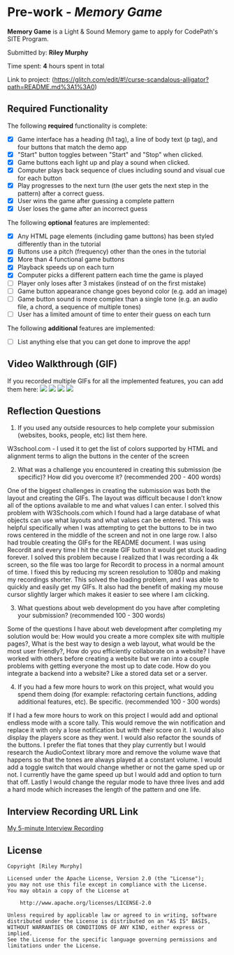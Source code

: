 # Pre-work - *Memory Game*

**Memory Game** is a Light & Sound Memory game to apply for CodePath's SITE Program. 

Submitted by: **Riley Murphy**

Time spent: **4** hours spent in total

Link to project: (https://glitch.com/edit/#!/curse-scandalous-alligator?path=README.md%3A1%3A0)

## Required Functionality

The following **required** functionality is complete:

* [x] Game interface has a heading (h1 tag), a line of body text (p tag), and four buttons that match the demo app
* [x] "Start" button toggles between "Start" and "Stop" when clicked. 
* [x] Game buttons each light up and play a sound when clicked. 
* [x] Computer plays back sequence of clues including sound and visual cue for each button
* [x] Play progresses to the next turn (the user gets the next step in the pattern) after a correct guess. 
* [x] User wins the game after guessing a complete pattern
* [x] User loses the game after an incorrect guess

The following **optional** features are implemented:

* [x] Any HTML page elements (including game buttons) has been styled differently than in the tutorial
* [x] Buttons use a pitch (frequency) other than the ones in the tutorial
* [x] More than 4 functional game buttons
* [x] Playback speeds up on each turn
* [x] Computer picks a different pattern each time the game is played
* [ ] Player only loses after 3 mistakes (instead of on the first mistake)
* [ ] Game button appearance change goes beyond color (e.g. add an image)
* [ ] Game button sound is more complex than a single tone (e.g. an audio file, a chord, a sequence of multiple tones)
* [ ] User has a limited amount of time to enter their guess on each turn

The following **additional** features are implemented:

- [ ] List anything else that you can get done to improve the app!

## Video Walkthrough (GIF)

If you recorded multiple GIFs for all the implemented features, you can add them here:
![](http://g.recordit.co/fMOctL1MQj.gif)
![](http://g.recordit.co/9bB2LhXt5K.gif)
![](http://g.recordit.co/aAwfpUiCdV.gif)
![](gif4-link-here)

## Reflection Questions
1. If you used any outside resources to help complete your submission (websites, books, people, etc) list them here. 

W3school.com - I used it to get the list of colors supported by HTML and alignment terms to align the buttons in the center of the screen

2. What was a challenge you encountered in creating this submission (be specific)? How did you overcome it? (recommended 200 - 400 words) 

One of the biggest challenges in creating the submission was both the layout and creating the GIFs. The layout was difficult because I don’t know all of the options available to me and what values I can enter. I solved this problem with W3Schools.com which I found had a large database of what objects can use what layouts and what values can be entered. This was helpful specifically when I was attempting to get the buttons to be in two rows centered in the middle of the screen and not in one large row. I also had trouble creating the GIFs for the README document. I was using Recordit and every time I hit the create GIF button it would get stuck loading forever. I solved this problem because I realized that I was recording a 4k screen, so the file was too large for Recordit to process in a normal amount of time. I fixed this by reducing my screen resolution to 1080p and making my recordings shorter. This solved the loading problem, and I was able to quickly and easily get my GIFs. It also had the benefit of making my mouse cursor slightly larger which makes it easier to see where I am clicking.

3. What questions about web development do you have after completing your submission? (recommended 100 - 300 words) 

Some of the questions I have about web development after completing my solution would be: How would you create a more complex site with multiple pages?, What is the best way to design a web layout, what would be the most user friendly?, How do you efficiently collaborate on a website? I have worked with others before creating a website but we ran into a couple problems with getting everyone the most up to date code. How do you integrate a backend into a website? Like a stored data set or a server.

4. If you had a few more hours to work on this project, what would you spend them doing (for example: refactoring certain functions, adding additional features, etc). Be specific. (recommended 100 - 300 words) 

If I had a few more hours to work on this project I would add and optional endless mode with a score tally. This would remove the win notification and replace it with only a lose notification but with their score on it. I would also display the players score as they went. I would also refactor the sounds of the buttons. I prefer the flat tones that they play currently but I would research the AudioContext library more and remove the volume wave that happens so that the tones are always played at a constant volume. I would add a toggle switch that would change whether or not the game sped up or not. I currently have the game speed up but I would add and option to turn that off. Lastly I would change the regular mode to have three lives and add a hard mode which increases the length of the pattern and one life.



## Interview Recording URL Link

[My 5-minute Interview Recording](https://www.loom.com/share/112fcf2e15014dd39b9c4ece721c3474)


## License

    Copyright [Riley Murphy]

    Licensed under the Apache License, Version 2.0 (the "License");
    you may not use this file except in compliance with the License.
    You may obtain a copy of the License at

        http://www.apache.org/licenses/LICENSE-2.0

    Unless required by applicable law or agreed to in writing, software
    distributed under the License is distributed on an "AS IS" BASIS,
    WITHOUT WARRANTIES OR CONDITIONS OF ANY KIND, either express or implied.
    See the License for the specific language governing permissions and
    limitations under the License.
